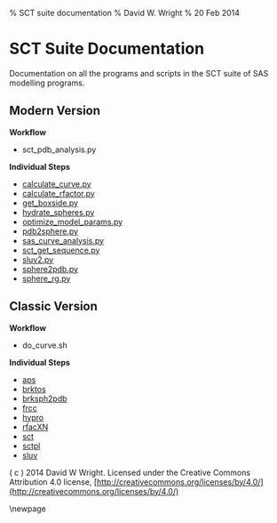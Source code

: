 % SCT suite documentation
% David W. Wright
% 20 Feb 2014

SCT Suite Documentation
=======================

Documentation on all the programs and scripts in the SCT suite of SAS modelling programs.

Modern Version
-----------------

**Workflow**

+ sct_pdb_analysis.py

**Individual Steps**

+ [calculate_curve.py](calculate_curve.html)
+ [calculate_rfactor.py](calculate_rfactor.html)
+ [get_boxside.py](get_boxside.html)
+ [hydrate_spheres.py](hydrate_spheres.html)
+ [optimize_model_params.py](optimize_model_params.html)
+ [pdb2sphere.py](pdb2sphere.html)
+ [sas_curve_analysis.py](sas_curve_analysis.html)
+ [sct_get_sequence.py](sct_get_sequence.html)
+ [sluv2.py](sluv2.html)
+ [sphere2pdb.py](sphere2pdb.html)
+ [sphere_rg.py](sphere_rg.html)

Classic Version
---------------

**Workflow**

+ do_curve.sh

**Individual Steps**

+ [aps](aps.html)
+ [brktos](brktos.html)
+ [brksph2pdb](brksph2pdb.html)
+ [frcc](frcc.html)
+ [hypro](hypro.html)
+ [rfacXN](rfacXN.html)
+ [sct](sct.html)
+ [sctpl](sctpl.html)
+ [sluv](sluv.html)


( c ) 2014 David W Wright. Licensed under the Creative Commons Attribution 4.0 
license, [http://creativecommons.org/licenses/by/4.0/](http://creativecommons.org/licenses/by/4.0/)

\newpage
